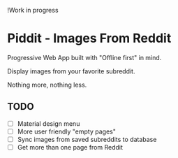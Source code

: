 
!Work in progress 

# Piddit - Images From Reddit

Progressive Web App built with "Offline first" in mind. 

Display images from your favorite subreddit. 

Nothing more, nothing less. 


## TODO

- [ ] Material design menu
- [ ] More user friendly "empty pages" 
- [ ] Sync images from saved subreddits to database 
- [ ] Get more than one page from Reddit  